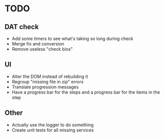 # TODO

## DAT check

* Add some timers to see what's taking so long during check
* Merge fix and conversion
* Remove useless "check bios"

## UI

* Alter the DOM instead of rebuilding it
* Regroup "missing file in zip" errors
* Translate progression messages
* Have a progress bar for the steps and a progress bar for the items in the step

## Other

* Actually use the logger to do something
* Create unit tests for all missing services
